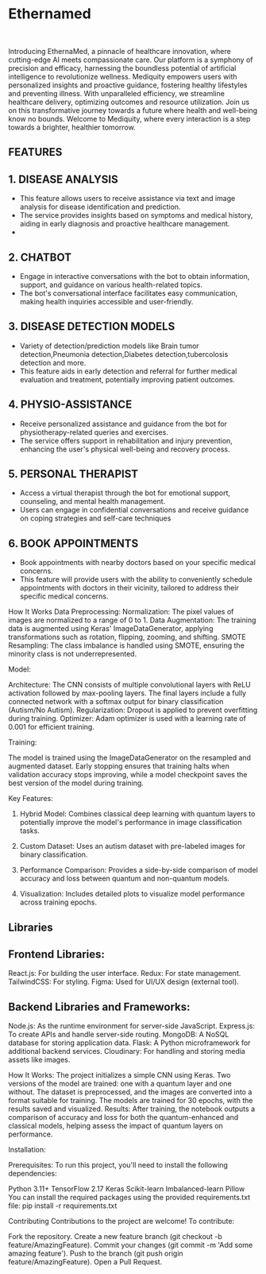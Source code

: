 # Ethernamed 



<!-- END doctoc generated TOC please keep comment here to allow auto update -->
<br>



<p>Introducing EthernaMed, a pinnacle of healthcare innovation, where cutting-edge AI meets compassionate care. Our platform is a symphony of precision and efficacy, harnessing the boundless potential of artificial intelligence to revolutionize wellness. Mediquity empowers users with personalized insights and proactive guidance, fostering healthy lifestyles and preventing illness. With unparalleled efficiency, we streamline healthcare delivery, optimizing outcomes and resource utilization. Join us on this transformative journey towards a future where health and well-being know no bounds. Welcome to Mediquity, where every interaction is a step towards a brighter, healthier tomorrow.</p>


## FEATURES

## 1. DISEASE ANALYSIS

   - This feature allows users to receive assistance via text and image analysis for disease identification and prediction.
   - The service provides insights based on symptoms and medical history, aiding in early diagnosis and proactive healthcare management.
   - 

## 2. CHATBOT

   - Engage in interactive conversations with the bot to obtain information, support, and guidance on various health-related topics.
   - The bot's conversational interface facilitates easy communication, making health inquiries accessible and user-friendly.

## 3. DISEASE DETECTION MODELS

   - Variety of detection/prediction models like Brain tumor detection,Pneumonia detection,Diabetes detection,tubercolosis detection and more.
   - This feature aids in early detection and referral for further medical evaluation and treatment, potentially improving patient outcomes.

## 4. PHYSIO-ASSISTANCE

   - Receive personalized assistance and guidance from the bot for physiotherapy-related queries and exercises.
   - The service offers support in rehabilitation and injury prevention, enhancing the user's physical well-being and recovery process.

## 5. PERSONAL THERAPIST

   - Access a virtual therapist through the bot for emotional support, counseling, and mental health management.
   - Users can engage in confidential conversations and receive guidance on coping strategies and self-care techniques


## 6. BOOK APPOINTMENTS
   - Book appointments with nearby doctors based on your specific medical concerns.
   - This feature will provide users with the ability to conveniently schedule appointments with doctors in their vicinity, tailored to address their specific medical concerns.


How It Works
Data Preprocessing: Normalization: The pixel values of images are normalized to a range of 0 to 1. 
Data Augmentation: The training data is augmented using Keras' ImageDataGenerator, applying transformations such as rotation, flipping, zooming, and shifting. SMOTE Resampling: The class imbalance is handled using SMOTE, ensuring the minority class is not underrepresented.

Model:

Architecture: The CNN consists of multiple convolutional layers with ReLU activation followed by max-pooling layers. The final layers include a fully connected network with a softmax output for binary classification (Autism/No Autism). Regularization: Dropout is applied to prevent overfitting during training. Optimizer: Adam optimizer is used with a learning rate of 0.001 for efficient training.

Training:

The model is trained using the ImageDataGenerator on the resampled and augmented dataset. Early stopping ensures that training halts when validation accuracy stops improving, while a model checkpoint saves the best version of the model during training.


Key Features:
1. Hybrid Model: Combines classical deep learning with quantum layers to potentially improve the model's performance in image classification tasks.

2. Custom Dataset: Uses an autism dataset with pre-labeled images for binary classification.

3. Performance Comparison: Provides a side-by-side comparison of model accuracy and loss between quantum and non-quantum models.

4. Visualization: Includes detailed plots to visualize model performance across training epochs.

## Libraries

## Frontend Libraries:
React.js: For building the user interface.
Redux: For state management.
TailwindCSS: For styling.
Figma: Used for UI/UX design (external tool).
## Backend Libraries and Frameworks:
Node.js: As the runtime environment for server-side JavaScript.
Express.js: To create APIs and handle server-side routing.
MongoDB: A NoSQL database for storing application data.
Flask: A Python microframework for additional backend services.
Cloudinary: For handling and storing media assets like images.

How It Works:
The project initializes a simple CNN using Keras. Two versions of the model are trained: one with a quantum layer and one without.
The dataset is preprocessed, and the images are converted into a format suitable for training.
The models are trained for 30 epochs, with the results saved and visualized.
Results:
After training, the notebook outputs a comparison of accuracy and loss for both the quantum-enhanced and classical models, helping assess the impact of quantum layers on performance.

Installation:

Prerequisites: To run this project, you'll need to install the following dependencies:

Python 3.11+
TensorFlow 2.17
Keras
Scikit-learn
Imbalanced-learn
Pillow
You can install the required packages using the provided requirements.txt file: pip install -r requirements.txt

Contributing
Contributions to the project are welcome! To contribute:

Fork the repository.
Create a new feature branch (git checkout -b feature/AmazingFeature).
Commit your changes (git commit -m 'Add some amazing feature').
Push to the branch (git push origin feature/AmazingFeature).
Open a Pull Request.

